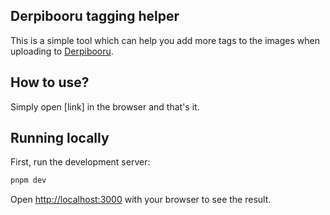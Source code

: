 ## Derpibooru tagging helper

This is a simple tool which can help you add more tags to the images when uploading to [Derpibooru](https://derpibooru.org).

## How to use?

Simply open [link] in the browser and that's it.

## Running locally

First, run the development server:

```bash
pnpm dev
```

Open [http://localhost:3000](http://localhost:3000) with your browser to see the result.

